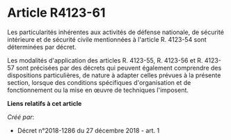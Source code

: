# Article R4123-61

Les particularités inhérentes aux activités de défense nationale, de sécurité intérieure et de sécurité civile mentionnées à
l'article R. 4123-54 sont déterminées par décret.

Les modalités d'application des articles R. 4123-55, R. 4123-56 et R. 4123-57 sont précisées par des décrets qui peuvent
également comprendre des dispositions particulières, de nature à adapter celles prévues à la présente section, lorsque des
conditions spécifiques d'organisation et de fonctionnement ou la mise en œuvre de techniques l'imposent.

**Liens relatifs à cet article**

_Créé par_:

  - Décret n°2018-1286 du 27 décembre 2018 - art. 1
